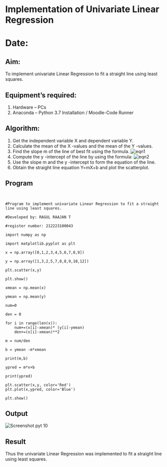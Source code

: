 # Implementation of Univariate Linear Regression
# Date:
## Aim:
To implement univariate Linear Regression to fit a straight line using least squares.
## Equipment’s required:
1.	Hardware – PCs
2.	Anaconda – Python 3.7 Installation / Moodle-Code Runner
## Algorithm:
1.	Get the independent variable X and dependent variable Y.
2.	Calculate the mean of the X -values and the mean of the Y -values.
3.	Find the slope m of the line of best fit using the formula.
 ![eqn1](./eq1.jpg)
4.	Compute the y -intercept of the line by using the formula:
![eqn2](./eq2.jpg)  
5.	Use the slope m and the y -intercept to form the equation of the line.
6.	Obtain the straight line equation Y=mX+b and plot the scatterplot.
## Program
```


#Program to implement univariate Linear Regression to fit a straight line using least squares.

#Developed by: RAGUL RAAJAN T

#register number: 212223100043

import numpy as np

import matplotlib.pyplot as plt

x = np.array([0,1,2,3,4,5,6,7,8,9])

y = np.array([1,3,2,5,7,8,8,9,10,12])

plt.scatter(x,y)

plt.show()

xmean = np.mean(x)

ymean = np.mean(y)

num=0

den = 0

for i in range(len(x)):
    num+=(x[i]-xmean)* (y[i]-ymean)
    den+=(x[i]-xmean)**2

m = num/den

b = ymean -m*xmean

print(m,b)

ypred = m*x+b

print(ypred)

plt.scatter(x,y, color='Red') 
plt.plot(x,ypred, color='Blue')

plt.show()
```
## Output
![Screenshot pyt 10](https://github.com/user-attachments/assets/d5ecd209-435e-4acd-ada5-05652694494f)


## Result
Thus the univariate Linear Regression was implemented to fit a straight line using least squares.
